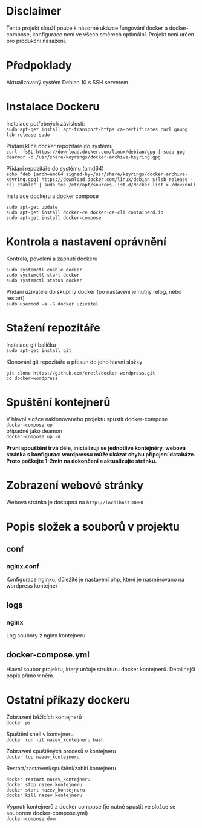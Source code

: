 # Disclaimer
Tento projekt slouží pouze k názorné ukázce fungování docker a docker-compose, konfigurace není ve všech směrech optimální. Projekt není určen pro produkční nasazení.

# Předpoklady
Aktualizovaný systém Debian 10 s SSH serverem.  

# Instalace Dockeru
Instalace potřebných závislostí:  
`
sudo apt-get install apt-transport-https ca-certificates curl gnupg lsb-release sudo 
`

Přidání klíče docker repozitáře do systému  
`curl -fsSL https://download.docker.com/linux/debian/gpg | sudo gpg --dearmor -o /usr/share/keyrings/docker-archive-keyring.gpg  
`

Přidání repozitáře do systému (amd64)  
`echo "deb [arch=amd64 signed-by=/usr/share/keyrings/docker-archive-keyring.gpg] https://download.docker.com/linux/debian $(lsb_release -cs) stable" | sudo tee /etc/apt/sources.list.d/docker.list > /dev/null
`

Instalace dockeru a docker compose
```
sudo apt-get update
sudo apt-get install docker-ce docker-ce-cli containerd.io
sudo apt-get install docker-compose
```
# Kontrola a nastavení oprávnění
Kontrola, povolení a zapnutí dockeru
```
sudo systemctl enable docker
sudo systemctl start docker
sudo systemctl status docker
```

Přidání uživatele do skupiny docker (po nastavení je nutný relog, nebo restart)  
`
sudo usermod -a -G docker uzivatel
`

# Stažení repozitáře
Instalace git balíčku  
`sudo apt-get install git`

Klonování git repozitáře a přesun do jeho hlavní složky  
```
git clone https://github.com/eretl/docker-wordpress.git
cd docker-wordpress
```

# Spuštění kontejnerů
V hlavní složce naklonovaného projektu spustit docker-compose  
`docker-compose up`  
případně jako deamon  
`docker-compose up -d`

**První spouštění trvá déle, inicializují se jednotlivé kontejnéry, webová stránka s konfigurací wordpressu může ukázat chybu připojení databáze. Proto počkejte 1-2min na dokončení a aktualizujte stránku.**

# Zobrazení webové stránky
Webová stránka je dostupná na
`http://localhost:8080`

# Popis složek a souborů v projektu
## conf
### nginx.conf
Konfigurace nginxu, důležité je nastavení php, které je nasměrováno na wordpress kontejner
## logs
### nginx
Log soubory z nginx kontejneru
## docker-compose.yml
Hlavní soubor projektu, který určuje strukturu docker kontejnerů.
Detailnejší popis přímo v něm.

# Ostatní příkazy dockeru
Zobrazení běžících kontejnerů  
`docker ps`

Spuštění shell v kontejneru  
`docker run -it nazev_kontejneru bash`

Zobrazení spuštěných procesů v kontejneru  
`docker top nazev_kontejneru`

Restart/zastavení/spuštění/zabití kontejneru  
```
docker restart nazev_kontejneru
docker stop nazev_kontejneru
docker start nazev_kontejneru
docker kill nazev_kontejneru
```

Vypnutí kontejnerů z docker compose (je nutné spustit ve složce se souborem docker-compose.yml)  
`docker-compose down`

